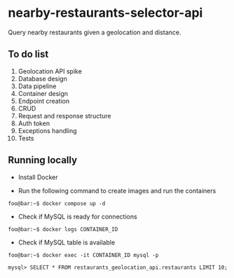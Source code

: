# nearby-restaurants-selector-api
Query nearby restaurants given a geolocation and distance.

<h2>To do list </h3>
<ol>
    <li>Geolocation API spike</li> 
    <li>Database design</li> 
    <li>Data pipeline</li>
    <li>Container design</li> 
    <li>Endpoint creation</li>
    <li>CRUD</li>
    <li>Request and response structure</li>
    <li>Auth token</li>
    <li>Exceptions handling</li>
    <li>Tests</li>
</ol>

<h2>Running locally</h2>

- Install Docker

- Run the following command to create images and run the containers

```console
foo@bar:~$ docker compose up -d
```
- Check if MySQL is ready for connections

```console
foo@bar:~$ docker logs CONTAINER_ID
```

- Check if MySQL table is available

```console
foo@bar:~$ docker exec -it CONTAINER_ID mysql -p
```

```console
mysql> SELECT * FROM restaurants_geolocation_api.restaurants LIMIT 10;
```